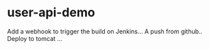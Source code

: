 # user-api-demo

Add a webhook to trigger the build on Jenkins...
A push from github..
Deploy to tomcat
...

